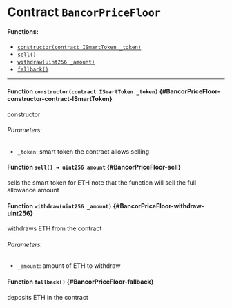 # Contract `BancorPriceFloor`



#### Functions:
- [`constructor(contract ISmartToken _token)`](#BancorPriceFloor-constructor-contract-ISmartToken)
- [`sell()`](#BancorPriceFloor-sell)
- [`withdraw(uint256 _amount)`](#BancorPriceFloor-withdraw-uint256)
- [`fallback()`](#BancorPriceFloor-fallback)


---

#### Function `constructor(contract ISmartToken _token)` {#BancorPriceFloor-constructor-contract-ISmartToken}
constructor

###### Parameters:
- `_token`:   smart token the contract allows selling
#### Function `sell() → uint256 amount` {#BancorPriceFloor-sell}
sells the smart token for ETH
note that the function will sell the full allowance amount

#### Function `withdraw(uint256 _amount)` {#BancorPriceFloor-withdraw-uint256}
withdraws ETH from the contract

###### Parameters:
- `_amount`:  amount of ETH to withdraw
#### Function `fallback()` {#BancorPriceFloor-fallback}
deposits ETH in the contract

